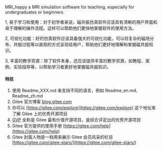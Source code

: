 ﻿MRI_happy
a MRI simulation software for teaching, especially for undergraduates or beginners

1, 易于学习和使用：对于初学者来说，磁共振仿真软件应该具有清晰的用户界面和易于理解的操作流程。这样可以帮助他们更快地掌握软件的使用方法。

2, 可视化功能：好的仿真软件应该具备强大的可视化功能，可以将复杂的磁场分布、共振过程等以直观的方式呈现给用户，帮助他们更好地理解和掌握磁共振知识。

3, 丰富的教学资源：除了软件本身，还应该提供丰富的教学资源，如教程、案例、实验指导等，以帮助学习者更好地掌握磁共振知识。


#### 特技

1.  使用 Readme\_XXX.md 来支持不同的语言，例如 Readme\_en.md, Readme\_zh.md
2.  Gitee 官方博客 [blog.gitee.com](https://blog.gitee.com)
3.  你可以 [https://gitee.com/explore](https://gitee.com/explore) 这个地址来了解 Gitee 上的优秀开源项目
4.  [GVP](https://gitee.com/gvp) 全称是 Gitee 最有价值开源项目，是综合评定出的优秀开源项目
5.  Gitee 官方提供的使用手册 [https://gitee.com/help](https://gitee.com/help)
6.  Gitee 封面人物是一档用来展示 Gitee 会员风采的栏目 [https://gitee.com/gitee-stars/](https://gitee.com/gitee-stars/)
